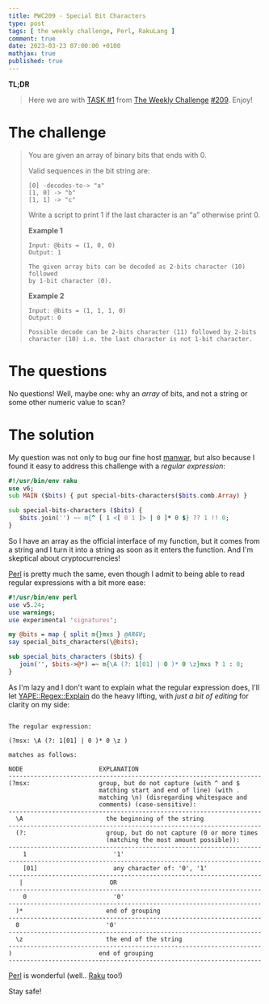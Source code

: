 ```yaml
---
title: PWC209 - Special Bit Characters
type: post
tags: [ the weekly challenge, Perl, RakuLang ]
comment: true
date: 2023-03-23 07:00:00 +0100
mathjax: true
published: true
---
```


**TL;DR**

> Here we are with [TASK #1][] from [The Weekly Challenge][]
> [#209][]. Enjoy!

# The challenge

> You are given an array of binary bits that ends with 0.
>
> Valid sequences in the bit string are:
>
>     [0] -decodes-to-> "a"
>     [1, 0] -> "b"
>     [1, 1] -> "c"
>
> Write a script to print 1 if the last character is an “a” otherwise print
> 0.
>
> **Example 1**
>
>     Input: @bits = (1, 0, 0)
>     Output: 1
>
>     The given array bits can be decoded as 2-bits character (10) followed
>     by 1-bit character (0).
>
> **Example 2**
>
>     Input: @bits = (1, 1, 1, 0)
>     Output: 0
>
>     Possible decode can be 2-bits character (11) followed by 2-bits
>     character (10) i.e. the last character is not 1-bit character.


# The questions

No questions! Well, maybe one: why an *array* of bits, and not a string or
some other numeric value to scan?

# The solution

My question was not only to bug our fine host [manwar][], but also because I
found it easy to address this challenge with a *regular expression*:

```raku
#!/usr/bin/env raku
use v6;
sub MAIN ($bits) { put special-bits-characters($bits.comb.Array) }

sub special-bits-characters ($bits) {
   $bits.join('') ~~ m{^ [ 1 <[ 0 1 ]> | 0 ]* 0 $} ?? 1 !! 0;
}
```

So I have an array as the official interface of my function, but it comes
from a string and I turn it into a string as soon as it enters the function.
And I'm skeptical about cryptocurrencies!

[Perl][] is pretty much the same, even though I admit to being able to read
regular expressions with a bit more ease:

```perl
#!/usr/bin/env perl
use v5.24;
use warnings;
use experimental 'signatures';

my @bits = map { split m{}mxs } @ARGV;
say special_bits_characters(\@bits);

sub special_bits_characters ($bits) {
   join('', $bits->@*) =~ m{\A (?: 1[01] | 0 )* 0 \z}mxs ? 1 : 0;
}
```

As I'm lazy and I don't want to explain what the regular expression does,
I'll let [YAPE::Regex::Explain][] do the heavy lifting, with *just a bit of
editing* for clarity on my side:

```

The regular expression:

(?msx: \A (?: 1[01] | 0 )* 0 \z )

matches as follows:
  
NODE                     EXPLANATION
----------------------------------------------------------------------
(?msx:                   group, but do not capture (with ^ and $      
                         matching start and end of line) (with .      
                         matching \n) (disregarding whitespace and    
                         comments) (case-sensitive):                  
----------------------------------------------------------------------
  \A                       the beginning of the string                
----------------------------------------------------------------------
  (?:                      group, but do not capture (0 or more times      
                           (matching the most amount possible)):
----------------------------------------------------------------------
    1                        '1'                                      
----------------------------------------------------------------------
    [01]                     any character of: '0', '1'               
----------------------------------------------------------------------
   |                        OR                                        
----------------------------------------------------------------------
    0                        '0'                                      
----------------------------------------------------------------------
  )*                       end of grouping                            
----------------------------------------------------------------------
  0                        '0'                                        
----------------------------------------------------------------------
  \z                       the end of the string                      
----------------------------------------------------------------------
)                        end of grouping                              
----------------------------------------------------------------------
```

[Perl][] is wonderful (well.. [Raku][] too!)

Stay safe!


[The Weekly Challenge]: https://theweeklychallenge.org/
[#209]: https://theweeklychallenge.org/blog/perl-weekly-challenge-209/
[TASK #1]: https://theweeklychallenge.org/blog/perl-weekly-challenge-209/#TASK1
[Perl]: https://www.perl.org/
[Raku]: https://raku.org/
[manwar]: http://www.manwar.org/
[YAPE::Regex::Explain]: https://metacpan.org/pod/YAPE::Regex::Explain
